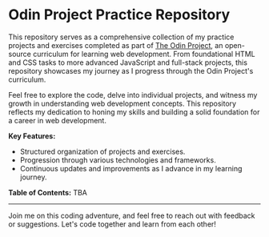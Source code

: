 # Odin Project Practice Repository

This repository serves as a comprehensive collection of my practice projects and exercises completed as part of [The Odin Project](https://www.theodinproject.com/), an open-source curriculum for learning web development. From foundational HTML and CSS tasks to more advanced JavaScript and full-stack projects, this repository showcases my journey as I progress through the Odin Project's curriculum.

Feel free to explore the code, delve into individual projects, and witness my growth in understanding web development concepts. This repository reflects my dedication to honing my skills and building a solid foundation for a career in web development.

**Key Features:**
- Structured organization of projects and exercises.
- Progression through various technologies and frameworks.
- Continuous updates and improvements as I advance in my learning journey.

**Table of Contents:**
TBA

<!-- - [Project 1: ...](link_to_project1)
- [Project 2: ...](link_to_project2)
- [Exercise 1: ...](link_to_exercise1)
- [Exercise 2: ...](link_to_exercise2)
- ... -->

---

Join me on this coding adventure, and feel free to reach out with feedback or suggestions. Let's code together and learn from each other!
